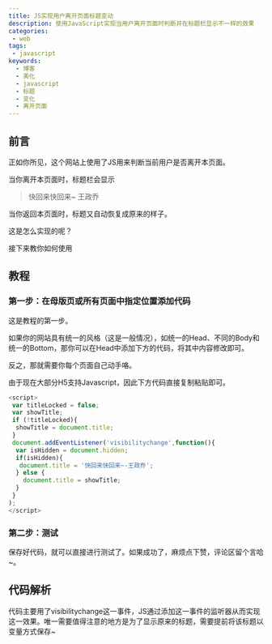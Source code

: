 ```yaml
---
title: JS实现用户离开页面标题变动
description: 使用JavaScript实现当用户离开页面时判断并在标题栏显示不一样的效果
categories:
 - web
tags:
 - javascript
keywords:
  - 博客
  - 美化
  - javascript
  - 标题
  - 变化
  - 离开页面
---
```


## 前言

正如你所见，这个网站上使用了JS用来判断当前用户是否离开本页面。

当你离开本页面时，标题栏会显示

> 快回来快回来~ 王政乔

当你返回本页面时，标题又自动恢复成原来的样子。

这是怎么实现的呢？

接下来教你如何使用

## 教程

### 第一步：在母版页或所有页面中指定位置添加代码

这是教程的第一步。

如果你的网站具有统一的风格（这是一般情况），如统一的Head、不同的Body和统一的Bottom，那你可以在Head中添加下方的代码，将其中内容修改即可。

反之，那就需要你每个页面自己动手咯。

由于现在大部分H5支持Javascript，因此下方代码直接复制粘贴即可。

```javascript
<script>
 var titleLocked = false;
 var showTitle;
 if (!titleLocked){
  showTitle = document.title;
 }
 document.addEventListener('visibilitychange',function(){
  var isHidden = document.hidden;
  if(isHidden){
   document.title = '快回来快回来~-王政乔';
  } else {
    document.title = showTitle;
  }
 }
);
</script>
```

### 第二步：测试

保存好代码，就可以直接进行测试了。如果成功了，麻烦点下赞，评论区留个言哈~。

## 代码解析

代码主要用了visibilitychange这一事件，JS通过添加这一事件的监听器从而实现这一效果。唯一需要值得注意的地方是为了显示原来的标题，需要提前将该标题以变量方式保存~
